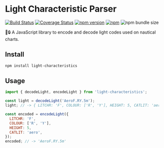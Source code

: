 # Light Characteristic Parser

[![Build Status](https://github.com/k-yle/light-characteristics/workflows/Build%20and%20Test/badge.svg)](https://github.com/k-yle/light-characteristics/actions)
[![Coverage Status](https://coveralls.io/repos/github/k-yle/light-characteristics/badge.svg?branch=main&t=LQmPNl)](https://coveralls.io/github/k-yle/light-characteristics?branch=main)
[![npm version](https://badge.fury.io/js/light-characteristics.svg)](https://badge.fury.io/js/light-characteristics)
[![npm](https://img.shields.io/npm/dt/light-characteristics.svg)](https://www.npmjs.com/package/light-characteristics)
![npm bundle size](https://img.shields.io/bundlephobia/minzip/light-characteristics)

📅🔒 A JavaScript library to encode and decode light codes used on nautical charts.

## Install

```sh
npm install light-characteristics
```

## Usage

```js
import { decodeLight, encodeLight } from 'light-characteristics';

const light = decodeLight('AeroF.RY.5m');
light; // -> { LITCHR: 'F', COLOUR: ['R', 'Y'], HEIGHT: 5, CATLIT: 'aero' }

const encoded = encodeLight({
  LITCHR: 'F',
  COLOUR: ['R', 'Y'],
  HEIGHT: 5,
  CATLIT: 'aero',
});
encoded; // -> 'AeroF.RY.5m'
```
